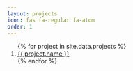 ```yaml
---
layout: projects
icon: fas fa-regular fa-atom
order: 1
---
```


<ol class="project-list">
{% for project in site.data.projects %}
  <li class="project-item">
    <a href="{{ site.url }}/{{ project.project_path }}/">{{ project.name }}</a>
  </li>
{% endfor %}
</ol>